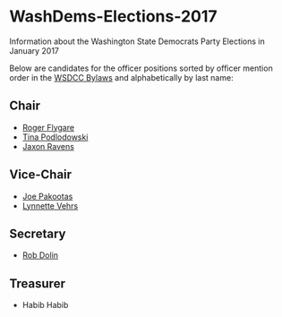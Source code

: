# WashDems-Elections-2017
Information about the Washington State Democrats Party Elections in January 2017

Below are candidates for the officer positions sorted 
by officer mention order in the [WSDCC Bylaws](http://www.wa-democrats.org/sites/wadems/files/documents/Washington%20State%20Democrats%20-%20Bylaws%20-%20150418_0.pdf) 
and alphabetically by last name:

## Chair

* [Roger Flygare](https://www.facebook.com/FlygareForChair)
* [Tina Podlodowski](https://tinaplusjoe.org/)
* [Jaxon Ravens](https://www.facebook.com/JaxonRavensforChair)

## Vice-Chair

* [Joe Pakootas](https://tinaplusjoe.org/)
* [Lynnette Vehrs](http://www.facebook.com/LynnetteViceChair)

## Secretary

* [Rob Dolin](https://www.facebook.com/Friends-of-Rob-Dolin-169887253031699/)

## Treasurer

* Habib Habib
